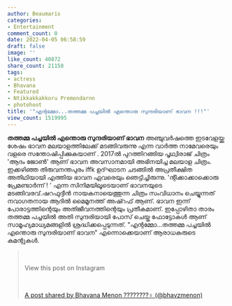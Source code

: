 ```yaml
---
author: Beaumaris
categories:
- Entertainment
comment_count: 0
date: 2022-04-05 06:58:59
draft: false
image: ''
like_count: 40872
share_count: 21158
tags:
- actress
- Bhavana
- Featured
- Ntikkakkakkoru Premondarnn
- photohoot
title: '"എന്റമ്മോ...തത്തമ്മ പച്ചയിൽ എന്തൊരു സുന്ദരിയാണ് ഭാവന !!!"'
view_count: 1519995
---
```


**തത്തമ്മ പച്ചയിൽ എന്തൊരു സുന്ദരിയാണ് ഭാവന** അഞ്ചുവർഷത്തെ ഇടവേളയ്ക്കു ശേഷം ഭാവന മലയാളത്തിലേക്ക് മടങ്ങിവരുന്നു എന്ന വാർത്ത നാമേവരെയും വളരെ സന്തോഷിപ്പിക്കുകയാണ് . 2017ൽ പുറത്തിറങ്ങിയ പൃഥ്വിരാജ് ചിത്രം 'ആദം ജോൺ' ആണ് ഭാവന അവസാനമായി അഭിനയിച്ച മലയാള ചിത്രം. ഇക്കഴിഞ്ഞ തിരുവനന്തപുരം iffk ഉദ്‌ഘാടന ചടങ്ങിൽ അപ്രതീക്ഷിത അതിഥിയായി എത്തിയ ഭാവന ഏവരെയും ഞെട്ടിച്ചിരുന്നു. 'ന്റിക്കാക്കാക്കൊരു പ്രേമണ്ടാർന്ന് ! ' എന്ന സിനിമയിലൂടെയാണ് ഭാവനയുടെ മടങ്ങിവരവ്.ഷറഫുദ്ദീൻ നായകനായെത്തുന്ന ചിത്രം സംവിധാനം ചെയ്യുന്നത് നവാ​ഗതനായ ആദിൽ മൈമൂനത്ത് അഷ്റഫ് ആണ്. ഭാവന ഇന്ന് പോരാട്ടത്തിന്റെയും അതിജീവനത്തിന്റെയും പ്രതീകമാണ്. ഇപ്പോഴിതാ താരം തത്തമ്മ പച്ചയിൽ അതി സുന്ദരിയായി പോസ് ചെയ്ത ഫോട്ടോകൾ ആണ് സാമൂഹ്യമാധ്യമങ്ങളിൽ ശ്രദ്ധിക്കപ്പെടുന്നത്. "എന്റമ്മോ...തത്തമ്മ പച്ചയിൽ എന്തൊരു സുന്ദരിയാണ് ഭാവന" എന്നൊക്കെയാണ് ആരാധകരുടെ കമന്റുകൾ. 

> &nbsp; 
> 
> View this post on Instagram
> 
> &nbsp; 
> 
> [A post shared by Bhavana Menon ????????‍♀️ (@bhavzmenon)](https://www.instagram.com/p/Cb9PbSjqRXN/?utm_source=ig_embed&utm_campaign=loading)